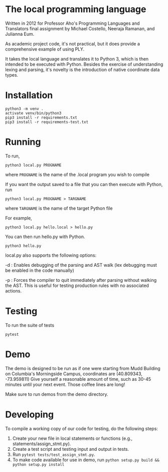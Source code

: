 # The local programming language
Written in 2012 for Professor Aho's Programming Languages and Translators final assignment by Michael Costello, Neeraja Ramanan, and Julianna Eum. 

As academic project code, it's not practical, but it does provide a comprehensive example of using PLY.

It takes the local language and translates it to Python 3, which is then intended to be executed with Python.  Besides the exercise of understanding lexing and parsing, it's novelty is the introduction of native coordinate data types.

# Installation
```shell script
python3 -m venv .
activate venv/bin/python3
pip3 install -r requirements.txt
pip3 install -r requirements-test.txt
```
# Running
To run,
```shell script
python3 local.py PROGNAME
```
where `PROGNAME` is the name of the .local program you wish to compile

If you want the output saved to a file that you can then execute with Python,
run
```shell script
python3 local.py PROGNAME > TARGNAME
```
where `TARGNAME` is the name of the target Python file

For example,
```shell script
python3 local.py hello.local > hello.py
```

You can then run hello.py with Python.
```shell script
python3 hello.py
```

local.py also supports the following options:

-d : Enables debugging of the parsing and AST walk (lex debugging must be
     enabled in the code manually)

-p : Forces the compiler to quit immediately after parsing without walking
     the AST. This is useful for testing production rules with no associated
     actions.

# Testing
To run the suite of tests
```shell script
pytest
```

# Demo
The demo is designed to be run as if one were starting from Mudd Building 
on Columbia's Morningside Campus, coordinates are (40.809343, -73.959811)
Give yourself a reasonable amount of time, such as 30-45 minutes until your
next event.  Those coffee lines are long!

Make sure to run demos from the demo directory.

# Developing
To compile a working copy of our code for testing, do the following steps:
1. Create your new file in local statements or functions (e.g., statements/assign_stmt.py).
2. Create a test script and testing input and output in tests.
3. Run `pytest tests/test_assign_stmt.py`.
4. To make code available for use in demo, run `python setup.py build && python setup.py install`
